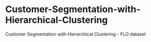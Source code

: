 # Customer-Segmentation-with-Hierarchical-Clustering
Customer Segmentation with Hierarchical Clustering - FLO dataset

